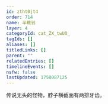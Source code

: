 ```yaml
---
id: ztht0jt4
order: 714
name: 半截翁
layer: 4
categoryId: cat_ZX_twUO_
tagIds: []
aliases: []
titledLinks: []
parent: ""
relatedEntries: []
timelineEvents: []
nsfw: false
lastUpdated: 1758087125
---
```


传说无头的怪物，脖子横截面有两排牙齿。
